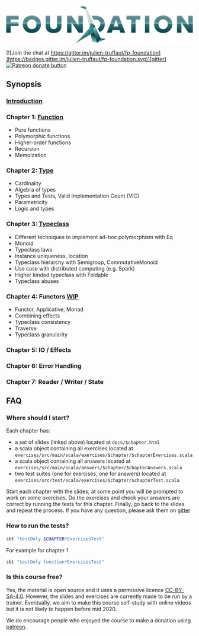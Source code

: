 ![FP Foundation Logo](logo/Foundation.png)<br>

[![Join the chat at https://gitter.im/julien-truffaut/fp-foundation](https://badges.gitter.im/julien-truffaut/fp-foundation.svg)][gitter]
<span class="badge-patreon"><a href="https://www.patreon.com/bePatron?u=10482033" title="Donate to this project using Patreon"><img src="https://img.shields.io/badge/patreon-donate-yellow.svg" alt="Patreon donate button" /></a></span>

## Synopsis

### [Introduction](https://julien-truffaut.github.io/fp-foundation/index.html#1)

### Chapter 1: [Function](https://julien-truffaut.github.io/fp-foundation/Function#1)
* Pure functions
* Polymorphic functions
* Higher-order functions
* Recursion
* Memoization

### Chapter 2: [Type](https://julien-truffaut.github.io/fp-foundation/Type#1)
* Cardinality
* Algebra of types
* Types and Tests, Valid Implementation Count (VIC)
* Parametricity
* Logic and types

### Chapter 3: [Typeclass](https://julien-truffaut.github.io/fp-foundation/Typeclass#1)
* Different techniques to implement ad-hoc polymorphism with Eq
* Monoid
* Typeclass laws
* Instance uniqueness, location
* Typeclass hierarchy with Semigroup, CommutativeMonoid
* Use case with distributed computing (e.g. Spark)
* Higher kinded typeclass with Foldable
* Typeclass abuses

### Chapter 4: Functors [WIP](https://julien-truffaut.github.io/fp-foundation/Functors#1)
* Functor, Applicative, Monad
* Combining effects
* Typeclass consistency
* Traverse
* Typeclass granularity

### Chapter 5: IO / Effects

### Chapter 6: Error Handling

### Chapter 7: Reader / Writer / State


## FAQ

### Where should I start?

Each chapter has:
* a set of slides (linked above) located at `docs/$chapter.html`
* a scala object containing all exercises located at `exercises/src/main/scala/exercises/$chapter/$chapterExercises.scala`
* a scala object containing all answers located at `exercises/src/main/scala/answers/$chapter/$chapterAnswers.scala`
* two test suites (one for exercises, one for answers) located at `exercises/src/test/scala/exercises/$chapter/$chapterTest.scala`

Start each chapter with the slides, at some point you will be prompted to work on some exercises. 
Do the exercises and check your answers are correct by running the tests for this chapter.
Finally, go back to the slides and repeat the process. If you have any question, please ask them on [gitter][gitter] 

### How to run the tests?

```bash
sbt "testOnly $CHAPTER*ExercisesTest"
```

For example for chapter 1

```bash
sbt "testOnly function*ExercisesTest"
```

### Is this course free?

Yes, the material is open source and it uses a permissive licence [CC-BY-SA-4.0][licence].
However, the slides and exercises are currently made to be run by a trainer. Eventually, we aim to make this course
self-study with online videos but it is not likely to happen before mid 2020.

We do encourage people who enjoyed the course to make a donation using [patreon][patreon].

[gitter]: https://gitter.im/julien-truffaut/fp-foundation?utm_source=badge&utm_medium=badge&utm_campaign=pr-badge&utm_content=badge
[licence]: https://creativecommons.org/licenses/by-sa/4.0/legalcode
[patreon]: https://www.patreon.com/bePatron?u=10482033
